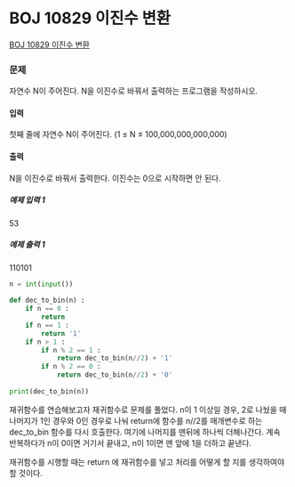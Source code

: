# BOJ 10829 이진수 변환
[BOJ 10829 이진수 변환](https://www.acmicpc.net/problem/10829)
### 문제
자연수 N이 주어진다. N을 이진수로 바꿔서 출력하는 프로그램을 작성하시오.

#### 입력
첫째 줄에 자연수 N이 주어진다. (1 ≤ N ≤ 100,000,000,000,000)

#### 출력
N을 이진수로 바꿔서 출력한다. 이진수는 0으로 시작하면 안 된다.

##### 예제 입력 1 
53
##### 예제 출력 1 
110101

```python
n = int(input())   
    
def dec_to_bin(n) : 
    if n == 0 : 
        return
    if n == 1 : 
        return '1'
    if n > 1 : 
        if n % 2 == 1 : 
            return dec_to_bin(n//2) + '1'
        if n % 2 == 0 : 
            return dec_to_bin(n//2) + '0'
        
print(dec_to_bin(n))
```
재귀함수를 연습해보고자 재귀함수로 문제를 풀었다. 
n이 1 이상일 경우, 2로 나눴을 때 나머지가 1인 경우와 0인 경우로 나눠 return에 함수를 n//2를 매개변수로 하는 dec_to_bin 함수를 다시 호출한다. 여기에 나머지를 맨뒤에 하나씩 더해나간다. 계속 반복하다가 n이 0이면 거기서 끝내고, n이 1이면 맨 앞에 1을 더하고 끝낸다. 

재귀함수를 시행할 때는 return 에 재귀함수를 넣고 처리를 어떻게 할 지를 생각하여야 할 것이다. 
